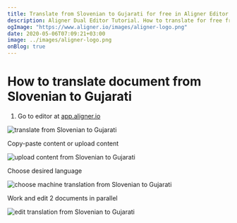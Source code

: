 ```yaml
---
title: Translate from Slovenian to Gujarati for free in Aligner Editor
description: Aligner Dual Editor Tutorial. How to translate for free from Slovenian to Gujarati. Aligner is multilingual document management platform. 
ogImage: "https://www.aligner.io/images/aligner-logo.png"
date: 2020-05-06T07:09:21+03:00
image: ../images/aligner-logo.png
onBlog: true
---
```


# How to translate document from Slovenian to Gujarati

1. Go to editor at [app.aligner.io](https://app.aligner.io "Aligner App web page")

![translate from Slovenian to Gujarati](../aligner-blank-editor.png "translate from Slovenian to Gujarati")

Copy-paste content or upload content

![upload content from Slovenian to Gujarati](../aligner-uploaded-document.png "upload content from Slovenian to Gujarati")

Choose desired language

![choose machine translation from Slovenian to Gujarati](../aligner-language-dropdown.png "choose machine translation from Slovenian to Gujarati")

Work and edit 2 documents in parallel

![edit translation from Slovenian to Gujarati](../aligner-double-sitded-editor.png "edit translation from Slovenian to Gujarati")

